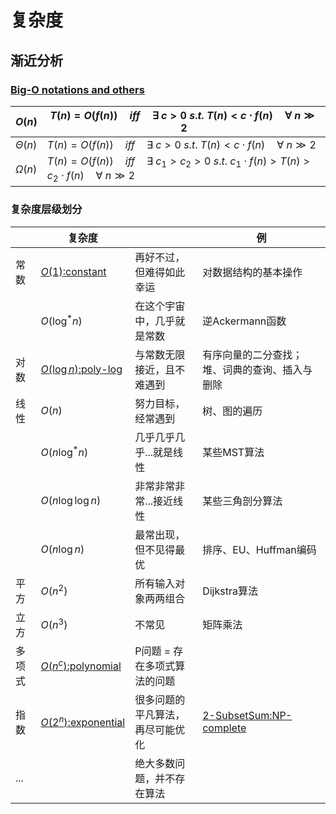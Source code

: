 # 复杂度

## 渐近分析

### [Big-O notations and others](files/slides/Tsinghua-DSA-2024Fall-chapter/01.Introduction.pdf#page=25)

| $O(n)$          | $T(n)=O(f(n))\quad iff\quad \exists\ c > 0\ s.t.\ T(n)<c\cdot f(n)\quad \forall\ n \gg 2$                               |
| --------------- | ----------------------------------------------------------------------------------------------------------------------- |
| $\Theta(n)$<br> | $T(n)=O(f(n))\quad iff\quad \exists\ c > 0\ s.t.\ T(n)<c\cdot f(n)\quad \forall\ n \gg 2$                               |
| $\Omega(n)$     | $T(n)=O(f(n))\quad iff\quad \exists\ c_{1}>c_{2} > 0\ s.t.\ c_{1}\cdot f(n)>T(n)>c_{2}\cdot f(n)\quad \forall\ n \gg 2$ |

### 复杂度层级划分

|     | 复杂度                                                                                                |                  | 例                                                                                                 |
| --- | -------------------------------------------------------------------------------------------------- | ---------------- | ------------------------------------------------------------------------------------------------- |
| 常数  | [$O(1)$:constant](files/slides/Tsinghua-DSA-2024Fall-chapter/01.Introduction.pdf#page=29)          | 再好不过，但难得如此幸运     | 对数据结构的基本操作                                                                                        |
|     | $O(\log^*n)$<br>                                                                                   | 在这个宇宙中，几乎就是常数    | 逆Ackermann函数                                                                                      |
| 对数  | [$O(\log n)$:poly-log](files/slides/Tsinghua-DSA-2024Fall-chapter/01.Introduction.pdf#page=30)<br> | 与常数无限接近，且不难遇到    | 有序向量的二分查找；堆、词典的查询、插入与删除                                                                           |
| 线性  | $O(n)$<br>                                                                                         | 努力目标，经常遇到        | 树、图的遍历                                                                                            |
|     | $O(n\log^*n)$<br>                                                                                  | 几乎几乎几乎...就是线性    | 某些MST算法                                                                                           |
|     | $O(n\log \log n)$                                                                                  | 非常非常非常...接近线性    | 某些三角剖分算法                                                                                          |
|     | $O(n\log n)$                                                                                       | 最常出现，但不见得最优      | 排序、EU、Huffman编码                                                                                   |
| 平方  | $O(n^2)$                                                                                           | 所有输入对象两两组合       | Dijkstra算法                                                                                        |
| 立方  | $O(n^3)$                                                                                           | 不常见              | 矩阵乘法                                                                                              |
| 多项式 | [$O(n^c)$:polynomial](files/slides/Tsinghua-DSA-2024Fall-chapter/01.Introduction.pdf#page=31)      | P问题 = 存在多项式算法的问题 |                                                                                                   |
| 指数  | [$O(2^n)$:exponential](files/slides/Tsinghua-DSA-2024Fall-chapter/01.Introduction.pdf#page=33)     | 很多问题的平凡算法，再尽可能优化 | [2-SubsetSum:NP-complete](files/slides/Tsinghua-DSA-2024Fall-chapter/01.Introduction.pdf#page=34) |
| ... |                                                                                                    | 绝大多数问题，并不存在算法    |                                                                                                   |

